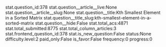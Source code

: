 stat.question_id:378
stat.question__article__live:None
stat.question__article__slug:None
stat.question__title:Kth Smallest Element in a Sorted Matrix
stat.question__title_slug:kth-smallest-element-in-a-sorted-matrix
stat.question__hide:False
stat.total_acs:4871
stat.total_submitted:8775
stat.total_column_articles:3
stat.frontend_question_id:378
stat.is_new_question:False
status:None
difficulty.level:2
paid_only:False
is_favor:False
frequency:0
progress:0
